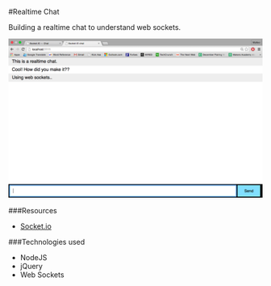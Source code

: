 #Realtime Chat

Building a realtime chat to understand web sockets.

![image](chat.png)

###Resources
- [Socket.io](http://socket.io/get-started/chat/)

###Technologies used

- NodeJS
- jQuery
- Web Sockets

